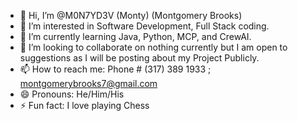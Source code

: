- 👋 Hi, I’m @M0N7YD3V (Monty) (Montgomery Brooks)
- 👀 I’m interested in Software Development, Full Stack coding.
- 🌱 I’m currently learning Java, Python, MCP, and CrewAI.
- 💞️ I’m looking to collaborate on nothing currently but I am open to suggestions as I will be posting about my Project Publicly.
- 📫 How to reach me: Phone # (317) 389 1933 ; montgomerybrooks7@gmail.com
- 😄 Pronouns: He/Him/His
- ⚡ Fun fact: I love playing Chess

<!---
M0N7YD3V/M0N7YD3V is a ✨ special ✨ repository because its `README.md` (this file) appears on your GitHub profile.
You can click the Preview link to take a look at your changes.
--->

